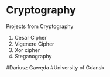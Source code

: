 # Cryptography
Projects from Cryptography
1. Cesar Cipher
2. Vigenere Cipher
3. Xor cipher
4. Steganography

#Dariusz Gawęda 
#University of Gdansk
